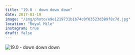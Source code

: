 ```yaml
---
title: "19.0 - down down down"
date: 2017-01-19
image: "/img/photo/e9e1219731b1b74c0f03523d389f8c7d.jpg"
location: "Royal Mile"
instagram: true
draft: false
---
```


![19.0 - down down down](/img/photo/e9e1219731b1b74c0f03523d389f8c7d.jpg)
